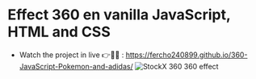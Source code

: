 # Effect 360 en vanilla JavaScript, HTML and CSS
- Watch the project in live 👉👨‍💻 : https://fercho240899.github.io/360-JavaScript-Pokemon-and-adidas/
![StockX 360 360 effect](https://repository-images.githubusercontent.com/523868788/ee5f730f-3a88-4788-b489-ce8cec94452f)
